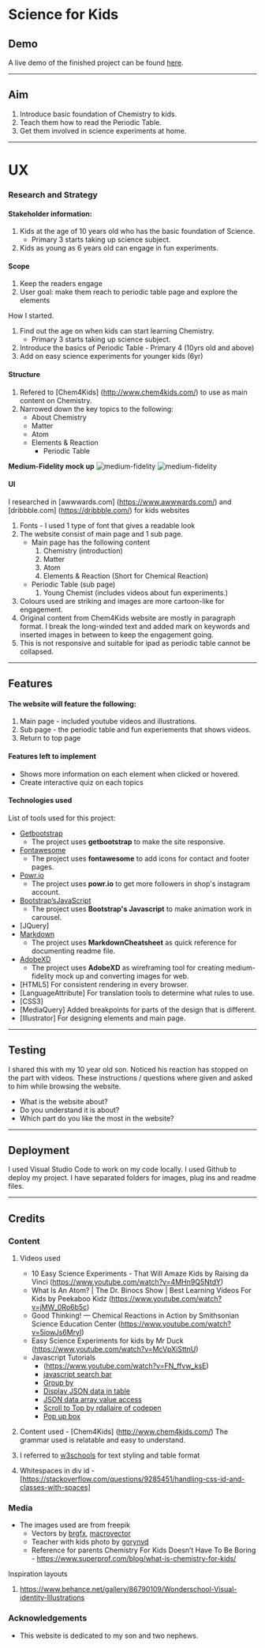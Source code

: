 # Science for Kids

## Demo

A live demo of the finished project can be found [here](https://francesjgonzales.github.io/periodicTableProj2/).

---

## Aim

1. Introduce basic foundation of Chemistry to kids.
2. Teach them how to read the Periodic Table.
3. Get them involved in science experiments at home.

---

# UX

### Research and Strategy

#### Stakeholder information:

1. Kids at the age of 10 years old who has the basic foundation of Science.
   - Primary 3 starts taking up science subject.
2. Kids as young as 6 years old can engage in fun experiments.

#### Scope

1. Keep the readers engage
2. User goal: make them reach to periodic table page and explore the elements

How I started.

1. Find out the age on when kids can start learning Chemistry.
   - Primary 3 starts taking up science subject.
2. Introduce the basics of Periodic Table - Primary 4 (10yrs old and above)
3. Add on easy science experiments for younger kids (6yr)

#### Structure

1. Refered to [Chem4Kids] (http://www.chem4kids.com/) to use as main content on Chemistry.
2. Narrowed down the key topics to the following:
   - About Chemistry
   - Matter
   - Atom
   - Elements & Reaction
     - Periodic Table

**Medium-Fidelity mock up**
![medium-fidelity](readme/hi-def2.jpg)
![medium-fidelity](readme/hi-def1.png)

#### UI

I researched in [awwwards.com] (https://www.awwwards.com/) and [dribbble.com] (https://dribbble.com/) for kids websites

1. Fonts - I used 1 type of font that gives a readable look
2. The website consist of main page and 1 sub page.
   - Main page has the following content
     1. Chemistry (introduction)
     2. Matter
     3. Atom
     4. Elements & Reaction (Short for Chemical Reaction)
   - Periodic Table (sub page)
     1. Young Chemist (includes videos about fun experiments.)
3. Colours used are striking and images are more cartoon-like for engagement.
4. Original content from Chem4Kids website are mostly in paragraph format. I break the long-winded text and added mark on keywords and inserted images in between to keep the engagement going.
5. This is not responsive and suitable for ipad as periodic table cannot be collapsed.

---

## Features

#### The website will feature the following:

1. Main page - included youtube videos and illustrations.
2. Sub page - the periodic table and fun experiements that shows videos.
3. Return to top page

#### Features left to implement

- Shows more information on each element when clicked or hovered.
- Create interactive quiz on each topics

#### Technologies used

List of tools used for this project:

- [Getbootstrap](https://getbootstrap.com/)
  - The project uses **getbootstrap** to make the site responsive.
- [Fontawesome](https://fontawesome.com/)
  - The project uses **fontawesome** to add icons for contact and footer pages.
- [Powr.io](https://www.powr.io/)
  - The project uses **powr.io** to get more followers in shop's instagram account.
- [Bootstrap’sJavaScript](https://getbootstrap.com/)
  - The project uses **Bootstrap's Javascript** to make animation work in carousel.
- [JQuery]
- [Markdown](https://github.com/adam-p/markdown-here/wiki/Markdown-Cheatsheet#emphasis)
  - The project uses **MarkdownCheatsheet** as quick reference for documenting readme file.
- [AdobeXD](https://www.adobe.com/sea/products/xd.html)
  - The project uses **AdobeXD** as wireframing tool for creating medium-fidelity mock up and converting images for web.
- [HTML5] For consistent rendering in every browser.
- [LanguageAttribute] For translation tools to determine what rules to use.
- [CSS3]
- [MediaQuery] Added breakpoints for parts of the design that is different.
- [Illustrator] For designing elements and main page.

---

## Testing

I shared this with my 10 year old son. Noticed his reaction has stopped on the part with videos.
These instructions / questions where given and asked to him while browsing the website.

- What is the website about?
- Do you understand it is about?
- Which part do you like the most in the website?

---

## Deployment

I used Visual Studio Code to work on my code locally.
I used Github to deploy my project. I have separated folders for images, plug ins and readme files.

---

## Credits

### Content

1. Videos used

   - 10 Easy Science Experiments - That Will Amaze Kids by Raising da Vinci (https://www.youtube.com/watch?v=4MHn9Q5NtdY)
   - What Is An Atom? | The Dr. Binocs Show | Best Learning Videos For Kids by Peekaboo Kidz (https://www.youtube.com/watch?v=jMW_0Ro6b5c)
   - Good Thinking! — Chemical Reactions in Action by Smithsonian Science Education Center (https://www.youtube.com/watch?v=5iowJs6MryI)
   - Easy Science Experiments for kids by Mr Duck (https://www.youtube.com/watch?v=McVpXiSttnU)
   - Javascript Tutorials
     - (https://www.youtube.com/watch?v=FN_ffvw_ksE)
     - [javascript search bar](https://www.youtube.com/watch?v=wxz5vJ1BWrc)
     - [Group by](https://www.youtube.com/watch?v=iBGUyPwm_dM)
     - [Display JSON data in table](https://www.youtube.com/watch?v=WMQ2sq1dw6Y&t=214s)
     - [JSON data array value access](https://www.youtube.com/watch?v=HdFYtHJDGd8)
     - [Scroll to Top by rdallaire of codepen](https://codepen.io/rdallaire/pen/apoyx)
     - [Pop up box](https://www.youtube.com/watch?v=MBaw_6cPmAw&t=177s)

2. Content used - [Chem4Kids] (http://www.chem4kids.com/) The grammar used is relatable and easy to understand.
3. I referred to [w3schools](w3schools.com) for text styling and table format
4. Whitespaces in div id - [https://stackoverflow.com/questions/9285451/handling-css-id-and-classes-with-spaces]

### Media

- The images used are from freepik
  - Vectors by [brgfx](https://www.freepik.com/brgfx), [macrovector](https://www.freepik.com/macrovector)
  - Teacher with kids photo by [gorynvd](https://www.freepik.com/gorynvd)
  - Reference for parents
    Chemistry For Kids Doesn’t Have To Be Boring - https://www.superprof.com/blog/what-is-chemistry-for-kids/

Inspiration layouts

1. https://www.behance.net/gallery/86790109/Wonderschool-Visual-identity-Illustrations

### Acknowledgements

- This website is dedicated to my son and two nephews.
